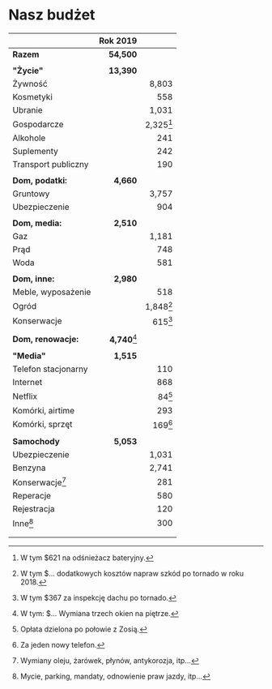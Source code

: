 # Nasz budżet

|                            | Rok 2019              |                     |
| ---                        | --:                   | --:                 |
| **Razem**                  | **54,500**            |                     |
|                            |                       |                     |
| **"Życie"**                | **13,390**            |                     |
| Żywność                    |                       | 8,803               |
| Kosmetyki                  |                       | 558                 |
| Ubranie                    |                       | 1,031               |
| Gospodarcze                |                       | 2,325[^gospodarcze] |
| Alkohole                   |                       | 241                 |
| Suplementy                 |                       | 242                 |
| Transport publiczny        |                       | 190                 |
|                            |                       |                     |
| **Dom, podatki:**          | **4,660**             |                     |
| Gruntowy                   |                       | 3,757               |
| Ubezpieczenie              |                       | 904                 |
|                            |                       |                     |
| **Dom, media:**            | **2,510**             |                     |
| Gaz                        |                       | 1,181               |
| Prąd                       |                       | 748                 |
| Woda                       |                       | 581                 |
|                            |                       |                     |
| **Dom, inne:**             | **2,980**             |                     |
| Meble, wyposażenie         |                       | 518                 |
| Ogród                      |                       | 1,848[^ogrod]       |
| Konserwacje                |                       | 615[^konserwacje]   |
|                            |                       |                     |
| **Dom, renowacje:**        | **4,740**[^renowacje] |                     |
|                            |                       |                     |
| **"Media"**                | **1,515**             |                     |
| Telefon stacjonarny        |                       | 110                 |
| Internet                   |                       | 868                 |
| Netflix                    |                       | 84[^netflix]        |
| Komórki, airtime           |                       | 293                 |
| Komórki, sprzęt            |                       | 169[^komorkisprzet] |
|                            |                       |                     |
| **Samochody**              | **5,053**             |                     |
| Ubezpieczenie              |                       | 1,031               |
| Benzyna                    |                       | 2,741               |
| Konserwacje[^samochodkons] |                       | 281                 |
| Reperacje                  |                       | 580                 |
| Rejestracja                |                       | 120                 |
| Inne[^samochodinne]        |                       | 300                 |
|                            |                       |                     |
|                            |                       |                     |



[^gospodarcze]: W tym $621 na odśnieżacz bateryjny.
[^ogrod]: W tym $... dodatkowych kosztów napraw szkód po tornado w roku 2018.
[^konserwacje]: W tym $367 za inspekcję dachu po tornado.
[^renowacje]: W tym: $... Wymiana trzech okien na piętrze.
[^netflix]: Opłata dzielona po połowie z Zosią.
[^komorkisprzet]: Za jeden nowy telefon.
[^samochodkons]: Wymiany oleju, żarówek, płynów, antykorozja, itp...
[^samochodinne]: Mycie, parking, mandaty, odnowienie praw jazdy, itp...

